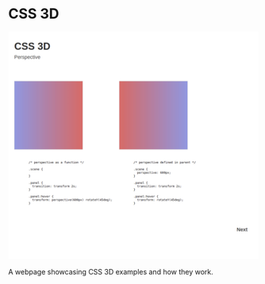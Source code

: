 # CSS 3D

<img src="https://github.com/michaelkolesidis/css-3d/blob/main/css-3d.png">

A webpage showcasing CSS 3D examples and how they work.
